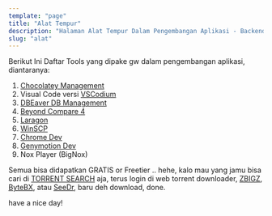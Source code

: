 ```yaml
---
template: "page"
title: "Alat Tempur"
description: "Halaman Alat Tempur Dalam Pengembangan Aplikasi - Backend atau Frontend"
slug: "alat"
---
```


Berikut Ini Daftar Tools yang dipake gw dalam pengembangan aplikasi, diantaranya:

1. [Chocolatey Management](http://go.topidesta-dev.me/dhgDE0)
2. Visual Code versi [VSCodium](http://go.topidesta-dev.me/MLESYI)
3. [DBEaver DB Management](http://go.topidesta-dev.me/IXsde5)
4. [Beyond Compare 4](http://go.topidesta-dev.me/0DyefB)
5. [Laragon](http://go.topidesta-dev.me/nZWxMB)
6. [WinSCP](http://go.topidesta-dev.me/OJrzzU)
7. [Chrome Dev](http://go.topidesta-dev.me/WdcCWv)
8. [Genymotion Dev](http://go.topidesta-dev.me/z8GSPw)
9. Nox Player (BigNox)
   
Semua bisa didapatkan GRATIS or Freetier .. hehe, kalo mau yang jamu bisa cari di [TORRENT SEARCH](http://go.topidesta-dev.me/tETe8L) aja, terus login di web torrent downloader, [ZBIGZ](http://go.topidesta-dev.me/dN3J3Y), [ByteBX](http://go.topidesta-dev.me/oYUTWc), atau [SeeDr](http://go.topidesta-dev.me/sCRrmq), baru deh download, done.

have a nice day!